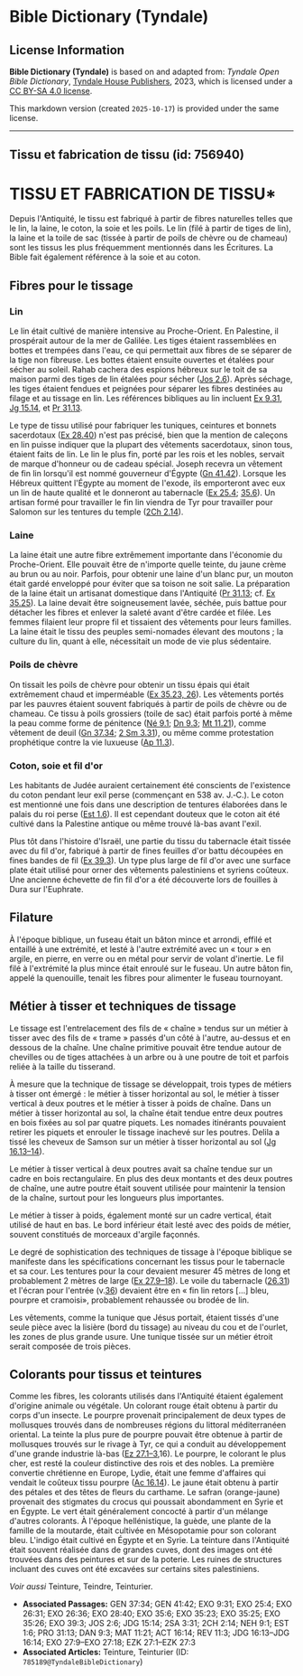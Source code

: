 # Bible Dictionary (Tyndale)

## License Information

**Bible Dictionary (Tyndale)** is based on and adapted from: _Tyndale Open Bible Dictionary_, [Tyndale House Publishers](https://tyndaleopenresources.com/), 2023, which is licensed under a [CC BY-SA 4.0 license](https://creativecommons.org/licenses/by-sa/4.0/legalcode.en).

This markdown version (created `2025-10-17`) is provided under the same license.



--------------------------------

## Tissu et fabrication de tissu (id: 756940)

TISSU ET FABRICATION DE TISSU\*
===============================

Depuis l'Antiquité, le tissu est fabriqué à partir de fibres naturelles telles que le lin, la laine, le coton, la soie et les poils. Le lin (filé à partir de tiges de lin), la laine et la toile de sac (tissée à partir de poils de chèvre ou de chameau) sont les tissus les plus fréquemment mentionnés dans les Écritures. La Bible fait également référence à la soie et au coton.

Fibres pour le tissage
----------------------

### Lin

Le lin était cultivé de manière intensive au Proche\-Orient. En Palestine, il prospérait autour de la mer de Galilée. Les tiges étaient rassemblées en bottes et trempées dans l'eau, ce qui permettait aux fibres de se séparer de la tige non fibreuse. Les bottes étaient ensuite ouvertes et étalées pour sécher au soleil. Rahab cachera des espions hébreux sur le toit de sa maison parmi des tiges de lin étalées pour sécher ([Jos 2\.6](https://ref.ly/Josh2:6)). Après séchage, les tiges étaient fendues et peignées pour séparer les fibres destinées au filage et au tissage en lin. Les références bibliques au lin incluent [Ex 9\.31](https://ref.ly/Exod9:31), [Jg 15\.14](https://ref.ly/Judg15:14), et [Pr 31\.13](https://ref.ly/Prov31:13).

Le type de tissu utilisé pour fabriquer les tuniques, ceintures et bonnets sacerdotaux ([Ex 28\.40](https://ref.ly/Exod28:40)) n'est pas précisé, bien que la mention de caleçons en lin puisse indiquer que la plupart des vêtements sacerdotaux, sinon tous, étaient faits de lin. Le lin le plus fin, porté par les rois et les nobles, servait de marque d'honneur ou de cadeau spécial. Joseph recevra un vêtement de fin lin lorsqu'il est nommé gouverneur d'Égypte ([Gn 41\.42](https://ref.ly/Gen41:42)). Lorsque les Hébreux quittent l'Égypte au moment de l'exode, ils emporteront avec eux un lin de haute qualité et le donneront au tabernacle ([Ex 25\.4](https://ref.ly/Exod25:4); [35\.6](https://ref.ly/Exod35:6)). Un artisan formé pour travailler le fin lin viendra de Tyr pour travailler pour Salomon sur les tentures du temple ([2Ch 2\.14](https://ref.ly/2Chr2:14)).

### Laine

La laine était une autre fibre extrêmement importante dans l'économie du Proche\-Orient. Elle pouvait être de n'importe quelle teinte, du jaune crème au brun ou au noir. Parfois, pour obtenir une laine d'un blanc pur, un mouton était gardé enveloppé pour éviter que sa toison ne soit salie. La préparation de la laine était un artisanat domestique dans l'Antiquité ([Pr 31\.13](https://ref.ly/Prov31:13); cf. [Ex 35\.25](https://ref.ly/Exod35:25)). La laine devait être soigneusement lavée, séchée, puis battue pour détacher les fibres et enlever la saleté avant d'être cardée et filée. Les femmes filaient leur propre fil et tissaient des vêtements pour leurs familles. La laine était le tissu des peuples semi\-nomades élevant des moutons ; la culture du lin, quant à elle, nécessitait un mode de vie plus sédentaire.

### Poils de chèvre

On tissait les poils de chèvre pour obtenir un tissu épais qui était extrêmement chaud et imperméable ([Ex 35\.23, 26](https://ref.ly/Exod35:23,Exod35:26)). Les vêtements portés par les pauvres étaient souvent fabriqués à partir de poils de chèvre ou de chameau. Ce tissu à poils grossiers (toile de sac) était parfois porté à même la peau comme forme de pénitence ([Né 9\.1](https://ref.ly/Neh9:1); [Dn 9\.3](https://ref.ly/Dan9:3); [Mt 11\.21](https://ref.ly/Matt11:21)), comme vêtement de deuil ([Gn 37\.34](https://ref.ly/Gen37:34); [2 Sm 3\.31](https://ref.ly/2Sam3:31)), ou même comme protestation prophétique contre la vie luxueuse ([Ap 11\.3](https://ref.ly/Rev11:3)).

### Coton, soie et fil d'or

Les habitants de Judée auraient certainement été conscients de l'existence du coton pendant leur exil perse (commençant en 538 av. J.‑C.). Le coton est mentionné une fois dans une description de tentures élaborées dans le palais du roi perse ([Est 1\.6](https://ref.ly/Esth1:6)). Il est cependant douteux que le coton ait été cultivé dans la Palestine antique ou même trouvé là\-bas avant l'exil.

Plus tôt dans l'histoire d'Israël, une partie du tissu du tabernacle était tissée avec du fil d'or, fabriqué à partir de fines feuilles d'or battu découpées en fines bandes de fil ([Ex 39\.3](https://ref.ly/Exod39:3)). Un type plus large de fil d'or avec une surface plate était utilisé pour orner des vêtements palestiniens et syriens coûteux. Une ancienne échevette de fin fil d'or a été découverte lors de fouilles à Dura sur l'Euphrate.

Filature
--------

À l'époque biblique, un fuseau était un bâton mince et arrondi, effilé et entaillé à une extrémité, et lesté à l'autre extrémité avec un « tour » en argile, en pierre, en verre ou en métal pour servir de volant d'inertie. Le fil filé à l'extrémité la plus mince était enroulé sur le fuseau. Un autre bâton fin, appelé la quenouille, tenait les fibres pour alimenter le fuseau tournoyant.

Métier à tisser et techniques de tissage
----------------------------------------

Le tissage est l'entrelacement des fils de « chaîne » tendus sur un métier à tisser avec des fils de « trame » passés d'un côté à l'autre, au\-dessus et en dessous de la chaîne. Une chaîne primitive pouvait être tendue autour de chevilles ou de tiges attachées à un arbre ou à une poutre de toit et parfois reliée à la taille du tisserand.

À mesure que la technique de tissage se développait, trois types de métiers à tisser ont émergé : le métier à tisser horizontal au sol, le métier à tisser vertical à deux poutres et le métier à tisser à poids de chaîne. Dans un métier à tisser horizontal au sol, la chaîne était tendue entre deux poutres en bois fixées au sol par quatre piquets. Les nomades itinérants pouvaient retirer les piquets et enrouler le tissage inachevé sur les poutres. Delila a tissé les cheveux de Samson sur un métier à tisser horizontal au sol ([Jg 16\.13–14](https://ref.ly/Judg16:13-Judg16:14)).

Le métier à tisser vertical à deux poutres avait sa chaîne tendue sur un cadre en bois rectangulaire. En plus des deux montants et des deux poutres de chaîne, une autre poutre était souvent utilisée pour maintenir la tension de la chaîne, surtout pour les longueurs plus importantes.

Le métier à tisser à poids, également monté sur un cadre vertical, était utilisé de haut en bas. Le bord inférieur était lesté avec des poids de métier, souvent constitués de morceaux d'argile façonnés.

Le degré de sophistication des techniques de tissage à l'époque biblique se manifeste dans les spécifications concernant les tissus pour le tabernacle et sa cour. Les tentures pour la cour devaient mesurer 45 mètres de long et probablement 2 mètres de large ([Ex 27\.9–18](https://ref.ly/Exod27:9-Exod27:18)). Le voile du tabernacle ([26\.31](https://ref.ly/Exod26:31)) et l'écran pour l'entrée (v.[36](https://ref.ly/Exod26:36)) devaient être en « fin lin retors \[...] bleu, pourpre et cramoisi», probablement rehaussée ou brodée de lin.

Les vêtements, comme la tunique que Jésus portait, étaient tissés d'une seule pièce avec la lisière (bord du tissage) au niveau du cou et de l'ourlet, les zones de plus grande usure. Une tunique tissée sur un métier étroit serait composée de trois pièces.

Colorants pour tissus et teintures
----------------------------------

Comme les fibres, les colorants utilisés dans l'Antiquité étaient également d'origine animale ou végétale. Un colorant rouge était obtenu à partir du corps d'un insecte. Le pourpre provenait principalement de deux types de mollusques trouvés dans de nombreuses régions du littoral méditerranéen oriental. La teinte la plus pure de pourpre pouvait être obtenue à partir de mollusques trouvés sur le rivage à Tyr, ce qui a conduit au développement d'une grande industrie là\-bas ([Ez 27\.1–3](https://ref.ly/Ezek27:1-Ezek27:3),16\). Le pourpre, le colorant le plus cher, est resté la couleur distinctive des rois et des nobles. La première convertie chrétienne en Europe, Lydie, était une femme d'affaires qui vendait le coûteux tissu pourpre ([Ac 16\.14](https://ref.ly/Acts16:14)). Le jaune était obtenu à partir des pétales et des têtes de fleurs du carthame. Le safran (orange\-jaune) provenait des stigmates du crocus qui poussait abondamment en Syrie et en Égypte. Le vert était généralement concocté à partir d'un mélange d'autres colorants. À l'époque hellénistique, la guède, une plante de la famille de la moutarde, était cultivée en Mésopotamie pour son colorant bleu. L'indigo était cultivé en Égypte et en Syrie. La teinture dans l'Antiquité était souvent réalisée dans de grandes cuves, dont des images ont été trouvées dans des peintures et sur de la poterie. Les ruines de structures incluant des cuves ont été excavées sur certains sites palestiniens.

*Voir aussi* Teinture, Teindre, Teinturier.

* **Associated Passages:** GEN 37:34; GEN 41:42; EXO 9:31; EXO 25:4; EXO 26:31; EXO 26:36; EXO 28:40; EXO 35:6; EXO 35:23; EXO 35:25; EXO 35:26; EXO 39:3; JOS 2:6; JDG 15:14; 2SA 3:31; 2CH 2:14; NEH 9:1; EST 1:6; PRO 31:13; DAN 9:3; MAT 11:21; ACT 16:14; REV 11:3; JDG 16:13–JDG 16:14; EXO 27:9–EXO 27:18; EZK 27:1–EZK 27:3
* **Associated Articles:** Teinture, Teinturier (ID: `785189@TyndaleBibleDictionary`)

